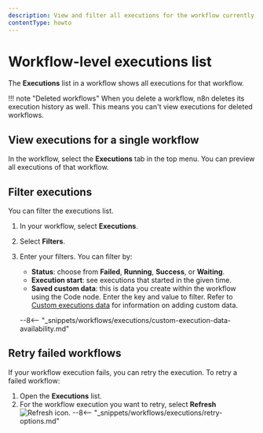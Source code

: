 ```yaml
---
description: View and filter all executions for the workflow currently open on the canvas.
contentType: howto
---
```


# Workflow-level executions list

The **Executions** list in a workflow shows all executions for that workflow.

!!! note "Deleted workflows"
	When you delete a workflow, n8n deletes its execution history as well. This means you can't view executions for deleted workflows.

## View executions for a single workflow

In the workflow, select the **Executions** tab in the top menu. You can preview all executions of that workflow.

## Filter executions

You can filter the executions list.

1. In your workflow, select **Executions**.	
2. Select **Filters**.
3. Enter your filters. You can filter by:
	* **Status**: choose from **Failed**, **Running**, **Success**, or **Waiting**.
	* **Execution start**: see executions that started in the given time.
	* **Saved custom data**: this is data you create within the workflow using the Code node. Enter the key and value to filter. Refer to [Custom executions data](/workflows/executions/custom-executions-data/) for information on adding custom data.

	--8<-- "_snippets/workflows/executions/custom-execution-data-availability.md"


## Retry failed workflows

If your workflow execution fails, you can retry the execution. To retry a failed workflow:

1. Open the **Executions** list.
2. For the workflow execution you want to retry, select **Refresh** <span class="inline-image">![Refresh icon](/_images/common-icons/refresh.png)</span>.
--8<-- "_snippets/workflows/executions/retry-options.md"
